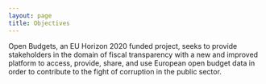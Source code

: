 ```yaml
---
layout: page
title: Objectives
---
```


Open Budgets, an EU Horizon 2020 funded project, seeks to provide stakeholders in the domain of fiscal transparency with a new and improved platform to access, provide, share, and use European open budget data in order to contribute to the fight of corruption in the public sector. 

